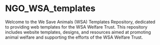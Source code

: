 # NGO_WSA_templates
Welcome to the We Save Animals (WSA) Templates Repository, dedicated to providing web templates for the WSA Welfare Trust. This repository includes website templates, designs, and resources aimed at promoting animal welfare and supporting the efforts of the WSA Welfare Trust.
